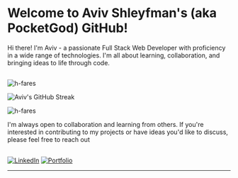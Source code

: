 # Welcome to Aviv Shleyfman's (aka PocketGod) GitHub!

Hi there! I'm Aviv - a passionate Full Stack Web Developer with proficiency in a wide range of technologies. I'm all about learning, collaboration, and bringing ideas to life through code.

##
<p><img src="https://github-readme-stats.vercel.app/api?username=pocketGod&show_icons=true&theme=dark&locale=en" alt="h-fares" align=center/></p>

![Aviv's GitHub Streak](https://github-readme-streak-stats.herokuapp.com/?user=pocketGod&theme=dark)


<p> <img src="https://github-readme-stats.vercel.app/api/top-langs?username=pocketGod&show_icons=true&theme=dark&locale=en&layout=compact" alt="h-fares" align=center/></p>

 
<p> I'm always open to collaboration and learning from others. If you're interested in contributing to my projects or have ideas you'd like to discuss, please feel free to reach out</p>


##   

[![LinkedIn](https://img.shields.io/badge/LinkedIn-Aviv%20Shleyfman-blue?style=flat-square&logo=linkedin)](https://www.linkedin.com/in/aviv-shleyfman/)
[![Portfolio](https://img.shields.io/badge/Portfolio-avivshleyfman.netlify.app-blue?style=flat-square&logo=netlify)](https://aviv-shleyfman-portfolio.netlify.app/)

---
